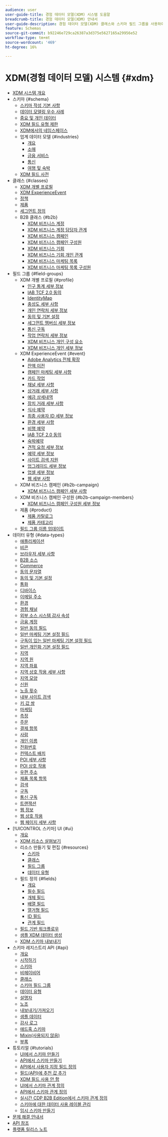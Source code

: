 ```yaml
---
audience: user
user-guide-title: 경험 데이터 모델(XDM) 시스템 도움말
breadcrumb-title: 경험 데이터 모델(XDM) 안내서
user-guide-description: 경험 데이터 모델(XDM) 클래스와 스키마 필드 그룹을 사용하여 경험 데이터를 표준화합니다.
feature: Schemas
source-git-commit: b92246e729ca26387a3d375e5627165a29956e52
workflow-type: tm+mt
source-wordcount: '469'
ht-degree: 16%

---
```



# XDM(경험 데이터 모델) 시스템 {#xdm}

* [XDM 시스템 개요](home.md)
* 스키마 {#schema}
   * [스키마 작성 기본 사항](schema/composition.md)
   * [데이터 모델링 우수 사례](schema/best-practices.md)
   * [중요 및 개인 데이터](./schema/sensitive-and-personal-data.md)
   * [XDM 필드 유형 제한](schema/field-constraints.md)
   * [XDM에서의 네임스페이스](./schema/namespaces.md)
   * 업계 데이터 모델 {#industries}
      * [개요](./schema/industries/overview.md)
      * [소매](./schema/industries/retail.md)
      * [금융 서비스](./schema/industries/financial.md)
      * [통신](./schema/industries/telecom.md)
      * [여행 및 숙박](./schema/industries/travel-hospitality.md)
   * [XDM 필드 사전](schema/field-dictionary.md)
* 클래스 {#classes}
   * [XDM 개별 프로필](./classes/individual-profile.md)
   * [XDM ExperienceEvent](./classes/experienceevent.md)
   * [정책](./classes/policy.md)
   * [제품](./classes/product.md)
   * [세그먼트 정의](./classes/segment-definition.md)
   * B2B 클래스 {#b2b}
      * [XDM 비즈니스 계정](./classes/b2b/business-account.md)
      * [XDM 비즈니스 계정 담당자 관계](./classes/b2b/business-account-person-relation.md)
      * [XDM 비즈니스 캠페인](./classes/b2b/business-campaign.md)
      * [XDM 비즈니스 캠페인 구성원](./classes/b2b/business-campaign-members.md)
      * [XDM 비즈니스 기회](./classes/b2b/business-opportunity.md)
      * [XDM 비즈니스 기회 개인 관계](./classes/b2b/business-opportunity-person-relation.md)
      * [XDM 비즈니스 마케팅 목록](./classes/b2b/business-marketing-list.md)
      * [XDM 비즈니스 마케팅 목록 구성원](./classes/b2b/business-marketing-list-members.md)
* 필드 그룹 {#field-groups}
   * XDM 개별 프로필 {#profile}
      * [인구 통계 세부 정보](./field-groups/profile/demographic-details.md)
      * [IAB TCF 2.0 동의](./field-groups/profile/iab.md)
      * [IdentityMap](./field-groups/profile/identitymap.md)
      * [충성도 세부 사항](./field-groups/profile/loyalty-details.md)
      * [개인 연락처 세부 정보](./field-groups/profile/personal-contact-details.md)
      * [동의 및 기본 설정](./field-groups/profile/consents.md)
      * [세그먼트 멤버십 세부 정보](./field-groups/profile/segmentation.md)
      * [통신 구독](./field-groups/profile/telecom-subscription.md)
      * [작업 연락처 세부 정보](./field-groups/profile/work-contact-details.md)
      * [XDM 비즈니스 개인 구성 요소](./field-groups/profile/business-person-components.md)
      * [XDM 비즈니스 개인 세부 정보](./field-groups/profile/business-person-details.md)
   * XDM ExperienceEvent {#event}
      * [Adobe Analytics 전체 확장](./field-groups/event/analytics-full-extension.md)
      * [잔액 이전](./field-groups/event/balance-transfers.md)
      * [캠페인 마케팅 세부 사항](./field-groups/event/campaign-marketing-details.md)
      * [카드 작업](./field-groups/event/card-actions.md)
      * [채널 세부 사항](./field-groups/event/channel-details.md)
      * [상거래 세부 사항](./field-groups/event/commerce-details.md)
      * [예금 상세내역](./field-groups/event/deposit-details.md)
      * [장치 거래 세부 사항](./field-groups/event/device-trade-in-details.md)
      * [식사 예약](./field-groups/event/dining-reservation.md)
      * [최종 사용자 ID 세부 정보](./field-groups/event/enduserids.md)
      * [환경 세부 사항](./field-groups/event/environment-details.md)
      * [비행 예약](./field-groups/event/flight-reservation.md)
      * [IAB TCF 2.0 동의](./field-groups/event/iab.md)
      * [숙박예약](./field-groups/event/lodging-reservation.md)
      * [견적 요청 세부 정보](./field-groups/event/quote-request-details.md)
      * [예약 세부 정보](./field-groups/event/reservation-details.md)
      * [사이트 검색 지원](./field-groups/event/support-site-search.md)
      * [업그레이드 세부 정보](./field-groups/event/upgrade-details.md)
      * [업셀 세부 정보](./field-groups/event/upsell-details.md)
      * [웹 세부 사항](./field-groups/event/web-details.md)
   * XDM 비즈니스 캠페인 {#b2b-campaign}
      * [XDM 비즈니스 캠페인 세부 사항](./field-groups/b2b-campaign/details.md)
   * XDM 비즈니스 캠페인 구성원 {#b2b-campaign-members}
      * [XDM 비즈니스 캠페인 구성원 세부 정보](./field-groups/b2b-campaign-members/details.md)
   * 제품 {#product}
      * [제품 카탈로그](./field-groups/product/product-catalog.md)
      * [제품 카테고리](./field-groups/product/product-category.md)
   * [필드 그룹 이름 업데이트](./field-groups/name-updates.md)
* 데이터 유형 {#data-types}
   * [애플리케이션](./data-types/application.md)
   * [비콘](./data-types/beacon.md)
   * [브라우저 세부 사항](./data-types/browser-details.md)
   * [B2B 소스](./data-types/b2b-source.md)
   * [Commerce](./data-types/commerce.md)
   * [동의 문자열](./data-types/consent-string.md)
   * [동의 및 기본 설정](./data-types/consents.md)
   * [통화](./data-types/currency.md)
   * [디바이스](./data-types/device.md)
   * [이메일 주소](./data-types/email-address.md)
   * [환경](./data-types/environment.md)
   * [경험 채널](./data-types/experience-channel.md)
   * [외부 소스 시스템 감사 속성](./data-types/external-source-system-audit-attributes.md)
   * [금융 계정](./data-types/financial-account.md)
   * [일반 동의 필드](./data-types/consent-field.md)
   * [일반 마케팅 기본 설정 필드](./data-types/marketing-field.md)
   * [구독이 있는 일반 마케팅 기본 설정 필드](./data-types/marketing-field-subscriptions.md)
   * [일반 개인화 기본 설정 필드](./data-types/personalization-field.md)
   * [지역](./data-types/geo.md)
   * [지역 원](./data-types/geo-circle.md)
   * [지역 좌표](./data-types/geo-coordinates.md)
   * [지역 상호 작용 세부 사항](./data-types/geo-interaction-details.md)
   * [지역 모양](./data-types/geo-shape.md)
   * [신원](./data-types/identity.md)
   * [노출 횟수](./data-types/impressions.md)
   * [내부 사이트 검색](./data-types/internal-site-search.md)
   * [키 값 쌍](./data-types/key-value-pair.md)
   * [마케팅](./data-types/marketing.md)
   * [측정](./data-types/measure.md)
   * [주문](./data-types/order.md)
   * [결제 항목](./data-types/payment-item.md)
   * [사람](./data-types/person.md)
   * [개인 이름](./data-types/person-name.md)
   * [전화번호](./data-types/phone-number.md)
   * [컨텍스트 배치](./data-types/place-context.md)
   * [POI 세부 사항](./data-types/poi-details.md)
   * [POI 상호 작용](./data-types/poi-interaction.md)
   * [우편 주소](./data-types/postal-address.md)
   * [제품 목록 항목](./data-types/product-list-item.md)
   * [검색](./data-types/search.md)
   * [구독](./data-types/subscription.md)
   * [통신 구독](./data-types/telecom-subscription.md)
   * [트랜잭션](./data-types/transaction.md)
   * [웹 정보](./data-types/web-information.md)
   * [웹 상호 작용](./data-types/web-interaction.md)
   * [웹 페이지 세부 사항](./data-types/webpage-details.md)
* [!UICONTROL 스키마] UI {#ui}
   * [개요](./ui/overview.md)
   * [XDM 리소스 살펴보기](./ui/explore.md)
   * 리소스 만들기 및 편집 {#resources}
      * [스키마](./ui/resources/schemas.md)
      * [클래스](./ui/resources/classes.md)
      * [필드 그룹](./ui/resources/field-groups.md)
      * [데이터 유형](./ui/resources/data-types.md)
   * 필드 정의 {#fields}
      * [개요](./ui/fields/overview.md)
      * [필수 필드](./ui/fields/required.md)
      * [개체 필드](./ui/fields/object.md)
      * [배열 필드](./ui/fields/array.md)
      * [열거형 필드](./ui/fields/enum.md)
      * [ID 필드](./ui/fields/identity.md)
      * [관계 필드](./ui/fields/relationship.md)
   * [필드 기반 워크플로우](./ui/field-based-workflows.md)
   * [샘플 XDM 데이터 생성](./ui/sample.md)
   * [XDM 스키마 내보내기](./ui/export.md)
* 스키마 레지스트리 API {#api}
   * [개요](api/overview.md)
   * [시작하기](api/getting-started.md)
   * [스키마](api/schemas.md)
   * [비헤이비어](api/behaviors.md)
   * [클래스](api/classes.md)
   * [스키마 필드 그룹](api/field-groups.md)
   * [데이터 유형](api/data-types.md)
   * [설명자](api/descriptors.md)
   * [노조](api/unions.md)
   * [내보내기/가져오기](api/export-import.md)
   * [샘플 데이터](api/sample-data.md)
   * [감사 로그](api/audit-log.md)
   * [애드혹 스키마](api/ad-hoc.md)
   * [Mixin(사용되지 않음)](api/mixins.md)
   * [부록](api/appendix.md)
* 튜토리얼 {#tutorials}
   * [UI에서 스키마 만들기](tutorials/create-schema-ui.md)
   * [API에서 스키마 만들기](tutorials/create-schema-api.md)
   * [API에서 사용자 지정 필드 정의](./tutorials/custom-fields-api.md)
   * [필드(API)에 추천 값 추가](tutorials/suggested-values.md)
   * [XDM 필드 사용 안 함](tutorials/field-deprecation.md)
   * [UI에서 스키마 관계 정의](tutorials/relationship-ui.md)
   * [API에서 스키마 관계 정의](tutorials/relationship-api.md)
   * [실시간 CDP B2B Edition에서 스키마 관계 정의](tutorials/relationship-b2b.md)
   * [스키마에 대한 데이터 사용 레이블 관리](tutorials/labels.md)
   * [임시 스키마 만들기](tutorials/ad-hoc.md)
* [문제 해결 안내서](troubleshooting-guide.md)
* [API 참조](https://www.adobe.io/experience-platform-apis/references/schema-registry/)
* [플랫폼 릴리스 노트](https://www.adobe.com/go/platform-release-notes-en)